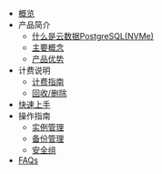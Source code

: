 
* [概览](/upgsql/README)
* 产品简介
    * [什么是云数据PostgreSQL(NVMe)](/upgsql/concept)
    * [主要概念](/upgsql/terminology)
    * [产品优势](/upgsql/superiority)
* 计费说明
    * [计费指南](/upgsql/price/bill)
    * [回收/删除](/upgsql/price/recycle)
* [快速上手](/upgsql/quick)
* 操作指南
    * [实例管理](/upgsql/guide/instance)
    * [备份管理](/upgsql/guide/backup)
    * [安全组](/upgsql/guide/backup)
* [FAQs](/upgsql/faq)
